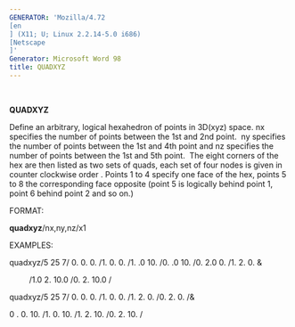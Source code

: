 ```yaml
---
GENERATOR: 'Mozilla/4.72 
[en
] (X11; U; Linux 2.2.14-5.0 i686) 
[Netscape
]'
Generator: Microsoft Word 98
title: QUADXYZ
---
```


 

 **QUADXYZ**

  Define an arbitrary, logical hexahedron of points in 3D(xyz) space.
  nx specifies the number of points between the 1st and 2nd point.  ny
  specifies the number of points between the 1st and 4th point and nz
  specifies the number of points between the 1st and 5th point.  The
  eight corners of the hex are then listed as two sets of quads, each
  set of four nodes is given in counter clockwise order . Points 1 to
  4 specify one face of the hex, points 5 to 8 the corresponding face
  opposite (point 5 is logically behind point 1, point 6 behind point
  2 and so on.)

FORMAT:

**quadxyz**/nx,ny,nz/x1

EXAMPLES:

quadxyz/5 25 7/ 0. 0. 0. /1. 0. 0. /1. .0 10. /0. .0 10. /0. 2.0 0. /1.
2. 0. &

         /1.0 2. 10.0 /0. 2. 10.0 /

quadxyz/5 25 7/ 0. 0. 0. /1. 0. 0. /1. 2. 0. /0. 2. 0. /&

0
. 0. 10. /1. 0. 10. /1. 2. 10. /0. 2. 10. /
